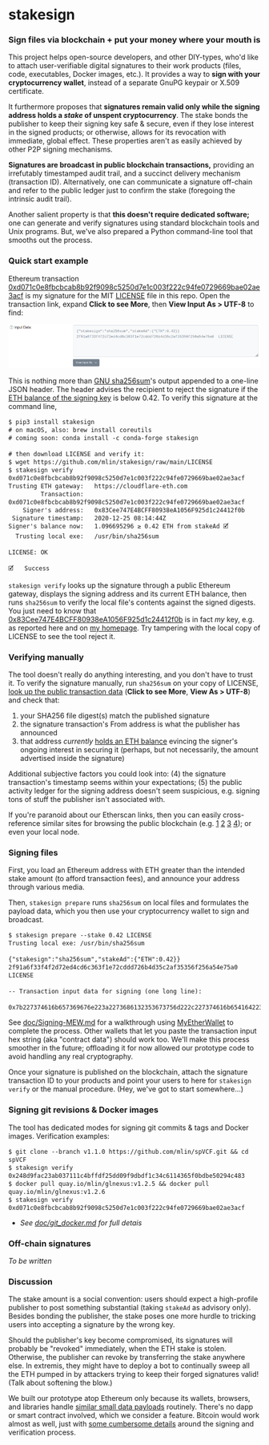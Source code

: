 # stakesign

### Sign files via blockchain + put your money where your mouth is

This project helps open-source developers, and other DIY-types, who'd like to attach user-verifiable digital signatures to their work products (files, code, executables, Docker images, etc.). It provides a way to **sign with your cryptocurrency wallet**, instead of a separate GnuPG keypair or X.509 certificate.

It furthermore proposes that **signatures remain valid only while the signing address holds a *stake* of unspent cryptocurrency**. The stake bonds the publisher to keep their signing key safe & secure, even if they lose interest in the signed products; or otherwise, allows for its revocation with immediate, global effect. These properties aren't as easily achieved by other P2P signing mechanisms.

**Signatures are broadcast in public blockchain transactions,** providing an irrefutably timestamped audit trail, and a succinct delivery mechanism (transaction ID). Alternatively, one can communicate a signature off-chain and refer to the public ledger just to confirm the stake (foregoing the intrinsic audit trail).

Another salient property is that **this doesn't require dedicated software;** one can generate and verify signatures using standard blockchain tools and Unix programs. But, we've also prepared a Python command-line tool that smooths out the process.

### Quick start example

Ethereum transaction [0xd071c0e8fbcbcab8b92f9098c5250d7e1c003f222c94fe0729669bae02ae3acf](https://etherscan.io/tx/0xd071c0e8fbcbcab8b92f9098c5250d7e1c003f222c94fe0729669bae02ae3acf) is my signature for the MIT [LICENSE](https://github.com/mlin/stakesign/raw/main/LICENSE) file in this repo. Open the transaction link, expand **Click to see More**, then **View Input As > UTF-8** to find:

[![MEW Send Transaction screenshot](doc/EtherscanData.png)](https://etherscan.io/tx/0xd071c0e8fbcbcab8b92f9098c5250d7e1c003f222c94fe0729669bae02ae3acf)

This is nothing more than [GNU sha256sum](https://www.gnu.org/software/coreutils/manual/html_node/sha2-utilities.html)'s output appended to a one-line JSON header. The header advises the recipient to reject the signature if the [ETH balance of the signing key](https://etherscan.io/address/0x83cee747e4bcff80938ea1056f925d1c24412f0b) is below 0.42. To verify this signature at the command line,

```
$ pip3 install stakesign
# on macOS, also: brew install coreutils
# coming soon: conda install -c conda-forge stakesign

# then download LICENSE and verify it:
$ wget https://github.com/mlin/stakesign/raw/main/LICENSE
$ stakesign verify 0xd071c0e8fbcbcab8b92f9098c5250d7e1c003f222c94fe0729669bae02ae3acf
Trusting ETH gateway:	https://cloudflare-eth.com
         Transaction:	0xd071c0e8fbcbcab8b92f9098c5250d7e1c003f222c94fe0729669bae02ae3acf
    Signer's address:	0x83Cee747E4BCFF80938eA1056F925d1c24412f0b
 Signature timestamp:	2020-12-25 08:14:44Z
Signer's balance now:	1.096695296	≥ 0.42 ETH from stakeAd	🗹
  Trusting local exe:	/usr/bin/sha256sum

LICENSE: OK

🗹	Success
```

`stakesign verify` looks up the signature through a public Ethereum gateway, displays the signing address and its current ETH balance, then runs `sha256sum` to verify the local file's contents against the signed digests. You just need to know that [0x83Cee747E4BCFF80938eA1056F925d1c24412f0b](https://etherscan.io/address/0x83cee747e4bcff80938ea1056f925d1c24412f0b) is in fact *my* key, e.g. as reported here and on [my homepage](https://www.mlin.net/). Try tampering with the local copy of LICENSE to see the tool reject it.

### Verifying manually

The tool doesn't really do anything interesting, and you don't have to trust it. To verify the signature manually, run `sha256sum` on your copy of LICENSE, [look up the public transaction data](https://etherscan.io/tx/0xd071c0e8fbcbcab8b92f9098c5250d7e1c003f222c94fe0729669bae02ae3acf) (**Click to see More**, **View As > UTF-8**) and check that:

1. your SHA256 file digest(s) match the published signature
2. the signature transaction's From address is what the publisher has announced
3. that address *currently* [holds an ETH balance](https://etherscan.io/address/0x83cee747e4bcff80938ea1056f925d1c24412f0b) evincing the signer's ongoing interest in securing it (perhaps, but not necessarily, the amount advertised inside the signature)

Additional subjective factors you could look into: (4) the signature transaction's timestamp seems within your expectations; (5) the public activity ledger for the signing address doesn't seem suspicious, e.g. signing tons of stuff the publisher isn't associated with.

If you're paranoid about our Etherscan links, then you can easily cross-reference similar sites for browsing the public blockchain (e.g. [1](https://ethplorer.io/tx/0xd071c0e8fbcbcab8b92f9098c5250d7e1c003f222c94fe0729669bae02ae3acf) [2](https://blockchair.com/ethereum/transaction/0xd071c0e8fbcbcab8b92f9098c5250d7e1c003f222c94fe0729669bae02ae3acf) [3](https://eth.btc.com/txinfo/0xd071c0e8fbcbcab8b92f9098c5250d7e1c003f222c94fe0729669bae02ae3acf) [4](https://www.blockchain.com/eth/tx/0xd071c0e8fbcbcab8b92f9098c5250d7e1c003f222c94fe0729669bae02ae3acf)); or even your local node.

### Signing files

First, you load an Ethereum address with ETH greater than the intended stake amount (to afford transaction fees), and announce your address through various media.

Then, `stakesign prepare` runs `sha256sum` on local files and formulates the payload data, which you then use your cryptocurrency wallet to sign and broadcast.

```
$ stakesign prepare --stake 0.42 LICENSE
Trusting local exe:	/usr/bin/sha256sum

{"stakesign":"sha256sum","stakeAd":{"ETH":0.42}}
2f91a6f33f4f2d72ed4cd6c363f1e72cddd726b4d35c2af35356f256a54e75a0  LICENSE

-- Transaction input data for signing (one long line):

0x7b227374616b657369676e223a2273686132353673756d222c227374616b654164223a7b22455448223a302e34327d7d0a3266393161366633336634663264373265643463643663333633663165373263646464373236623464333563326166333533353666323536613534653735613020204c4943454e53450a

```

See [doc/Signing-MEW.md](doc/Signing-MEW.md) for a walkthrough using [MyEtherWallet](https://www.myetherwallet.com/) to complete the process. Other wallets that let you paste the transaction input hex string (aka "contract data") should work too. We'll make this process smoother in the future; offloading it for now allowed our prototype code to avoid handling any real cryptography.

Once your signature is published on the blockchain, attach the signature transaction ID to your products and point your users to here for `stakesign verify` or the manual procedure. (Hey, we've got to start somewhere...)

### Signing git revisions & Docker images

The tool has dedicated modes for signing git commits & tags and Docker images. Verification examples:

```
$ git clone --branch v1.1.0 https://github.com/mlin/spVCF.git && cd spVCF
$ stakesign verify 0x248d9fac23ab037111c4bffdf25dd09f9dbdf1c34c6114365f0bdbe50294c483
$ docker pull quay.io/mlin/glnexus:v1.2.5 && docker pull quay.io/mlin/glnexus:v1.2.6
$ stakesign verify 0xd071c0e8fbcbcab8b92f9098c5250d7e1c003f222c94fe0729669bae02ae3acf
```

* *See [doc/git_docker.md](doc/git_docker.md) for full detais*

### Off-chain signatures

*To be written*

### Discussion

The stake amount is a social convention: users should expect a high-profile publisher to post something substantial (taking `stakeAd` as advisory only). Besides bonding the publisher, the stake poses one more hurdle to tricking users into accepting a signature by the wrong key.

Should the publisher's key become compromised, its signatures will probably be "revoked" immediately, when the ETH stake is stolen. Otherwise, the publisher can revoke by transferring the stake anywhere else. In extremis, they might have to deploy a bot to continually sweep all the ETH pumped in by attackers trying to keep their forged signatures valid! (Talk about softening the blow.)

We built our prototype atop Ethereum only because its wallets, browsers, and libraries handle [similar small data payloads](https://medium.com/mycrypto/why-do-we-need-transaction-data-39c922930e92) routinely. There's no dapp or smart contract involved, which we consider a feature. Bitcoin would work almost as well, just with [some cumbersome details](https://ledgerjournal.org/ojs/ledger/article/download/101/93/) around the signing and verification process.
